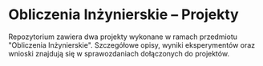 # Obliczenia Inżynierskie – Projekty

Repozytorium zawiera dwa projekty wykonane w ramach przedmiotu "Obliczenia Inżynierskie".
Szczegółowe opisy, wyniki eksperymentów oraz wnioski znajdują się w sprawozdaniach dołączonych do projektów.
